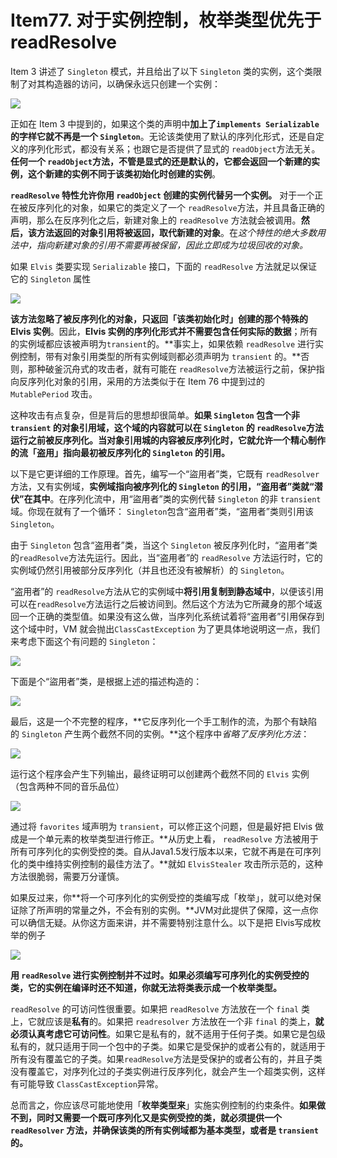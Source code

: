# Item77. 对于实例控制，枚举类型优先于readResolve



Item 3 讲述了 `Singleton` 模式，并且给出了以下 `Singleton` 类的实例，这个类限制了对其构造器的访问，以确保永远只创建一个实例：



![](https://bucket-1255905387.cos.ap-shanghai.myqcloud.com/2019-01-30-22-08-20_r64.png)



正如在 Item 3 中提到的，如果这个类的声明中**加上了`implements Serializable`的字样它就不再是一个 `Singleton`**。无论该类使用了默认的序列化形式，还是自定义的序列化形式，都没有关系；也跟它是否提供了显式的 `readObject`方法无关。**任何一个 `readObject`方法，不管是显式的还是默认的，它都会返回一个新建的实例，这个新建的实例不同于该类初始化时创建的实例**。



**`readResolve` 特性允许你用 `readObject` 创建的实例代替另一个实例。** 对于一个正在被反序列化的对象，如果它的类定义了一个 `readResolve`方法，并且具备正确的声明，那么在反序列化之后，新建对象上的 `readResolve` 方法就会被调用。**然后，该方法返回的对象引用将被返回，取代新建的对象**。在*这个特性的绝大多数用法中，指向新建对象的引用不需要再被保留，因此立即成为垃圾回收的对象。*



如果 `Elvis` 类要实现 `Serializable` 接口，下面的 `readResolve` 方法就足以保证它的 `Singleton` 属性

![](https://bucket-1255905387.cos.ap-shanghai.myqcloud.com/2019-01-30-22-08-56_r84.png)



**该方法忽略了被反序列化的对象，只返回「该类初始化时」创建的那个特殊的 Elvis 实例**。因此，**Elvis 实例的序列化形式并不需要包含任何实际的数据**；所有的实例域都应该被声明为`transient`的。**事实上，如果依赖 `readResolve` 进行实例控制，带有对象引用类型的所有实例域则都必须声明为 `transient` 的。**否则，那种破釜沉舟式的攻击者，就有可能在 `readResolve`方法被运行之前，保护指向反序列化对象的引用，采用的方法类似于在 Item 76 中提到过的 `MutablePeriod` 攻击。

这种攻击有点复杂，但是背后的思想却很简单。**如果 `Singleton` 包含一个非 `transient` 的对象引用域，这个域的内容就可以在 `Singleton` 的 `readResolve`方法运行之前被反序列化。当对象引用城的内容被反序列化时，它就允许一个精心制作的流「盗用」指向最初被反序列化的 `Singleton` 的引用。**



以下是它更详细的工作原理。首先，编写一个“盜用者”类，它既有 `readResolver` 方法，又有实例域，**实例域指向被序列化的 `Singleton` 的引用，“盗用者”类就“潜伏”在其中**。在序列化流中，用“盜用者”类的实例代替 `Singleton` 的非 `transient`域。你现在就有了一个循环： `Singleton`包含“盗用者”类，“盗用者”类则引用该 `Singleton`。



由于 `Singleton` 包含“盗用者”类，当这个 `Singleton` 被反序列化时，“盗用者”类的`readResolve`方法先运行。因此，当“盗用者”的 `readResolve` 方法运行时，它的实例域仍然引用被部分反序列化（并且也还没有被解析）的 `Singleton`。



“盗用者”的 `readResolve`方法从它的实例域中**将引用复制到静态域中**，以便该引用可以在`readResolve`方法运行之后被访间到。然后这个方法为它所藏身的那个域返回一个正确的类型值。如果没有这么做，当序列化系统试着将“盗用者”引用保存到这个域中时，VM 就会抛出`ClassCastException` 为了更具体地说明这一点，我们来考虑下面这个有问题的 `Singleton`：



![](https://bucket-1255905387.cos.ap-shanghai.myqcloud.com/2019-01-30-22-09-47_r71.png)



下面是个“盜用者”类，是根据上述的描述构造的：



![](https://bucket-1255905387.cos.ap-shanghai.myqcloud.com/2019-01-30-22-10-09_r83.png)





最后，这是一个不完整的程序，**它反序列化一个手工制作的流，为那个有缺陷的 `Singleton` 产生两个截然不同的实例。**这个程序中*省略了反序列化方法*：



![](https://bucket-1255905387.cos.ap-shanghai.myqcloud.com/2019-01-30-22-10-34_r88.png)



运行这个程序会产生下列输出，最终证明可以创建两个截然不同的 `Elvis` 实例（包含两种不同的音乐品位）



![](https://bucket-1255905387.cos.ap-shanghai.myqcloud.com/2019-01-30-22-11-00_r95.png)



通过将 `favorites` 域声明为 `transient`，可以修正这个问题，但是最好把 Elvis 做成是一个单元素的枚举类型进行修正。**从历史上看， `readResolve` 方法被用于所有可序列化的实例受控的类。自从Java1.5发行版本以来，它就不再是在可序列化的类中维持实例控制的最佳方法了。**就如 `ElvisStealer` 攻击所示范的，这种方法很脆弱，需要万分谨慎。



如果反过来，你**将一个可序列化的实例受控的类编写成「枚举」，就可以绝对保证除了所声明的常量之外，不会有别的实例。**JVM对此提供了保障，这一点你可以确信无疑。从你这方面来讲，并不需要特别注意什么。以下是把 Elvis写成枚举的例子



![](https://bucket-1255905387.cos.ap-shanghai.myqcloud.com/2019-01-30-22-11-26_r8.png)



**用 `readResolve` 进行实例控制并不过时。如果必须编写可序列化的实例受控的类，它的实例在编译时还不知道，你就无法将类表示成一个枚举类型。**



`readResolve` 的可访问性很重要。如果把 `readResolve` 方法放在一个 `final` 类上，它就应该是**私有**的。如果把 `readresolver` 方法放在一个非 `final` 的类上，**就必须认真考虑它可访问性**。如果它是私有的，就不适用于任何子类。如果它是包级私有的，就只适用于同一个包中的子类。如果它是受保护的或者公有的，就适用于所有没有覆盖它的子类。如果`readResolve`方法是受保护的或者公有的，并且子类没有覆盖它，对序列化过的子类实例进行反序列化，就会产生一个超类实例，这样有可能导致 `ClassCastException`异常。



总而言之，你应该尽可能地使用「**枚举类型来**」实施实例控制的约束条件。**如果做不到，同时又需要一个既可序列化又是实例受控的类，就必须提供一个 `readResolver` 方法，并确保该类的所有实例域都为基本类型，或者是 `transient` 的。**